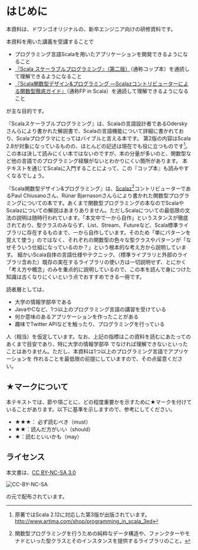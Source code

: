 # はじめに

本資料は、ドワンゴオリジナルの、新卒エンジニア向けの研修資料です。

本資料を用いた講義を受講することで

* プログラミング言語Scalaを用いたアプリケーションを開発できるようになること
* [『Scala スケーラブルプログラミング』（第二版）](http://book.impress.co.jp/books/3084)（通称コップ本）を通読して理解できるようになること
* [『Scala関数型デザイン&プログラミング ―Scalazコントリビューターによる関数型徹底ガイド』](http://book.impress.co.jp/books/1114101091)（通称FP in Scala）を通読して理解できるようになること

が主な目的です。

『Scalaスケーラブルプログラミング』は、Scalaの言語設計者であるOderskyさんらにより書かれた解説書で、Scalaの言語機能について詳細に書かれており、Scalaプログラマにとってはバイブルと言える本です。
第2版の内容はScala 2.8が対象になっているものの、ほとんどの記述は現在でも役に立つものです[^3ed]。
この本は決して読みにくい本ではないのですが、本の分量が多いのと、関数型など他の言語でのプログラミング経験がないとわかりにくい箇所があります。
本テキストを通じてScalaに入門することによって、この『コップ本』も読みやすくなるでしょう。

『Scala関数型デザイン&プログラミング』は、[Scalaz](https://github.com/scalaz/scalaz)[^scalaz]コントリビューターであるPaul Chiusanoさん、Rúnar Bjarnasonさんらにより書かれた関数型プログラミングについての本です。あくまで関数型プログラミングの本なのでScalaやScalazについての解説はあまりありません。ただしScalaについての最低限の文法の説明は随時行われています。「本文中で一から自作」というスタンスが徹底されており、型クラスのみならず、List、Stream、Futureなど、Scala標準ライブラリに存在するものまで、一から自作しています。そのため「単にパターンを覚えて使う」のではなく、それぞれの関数型の色々な型クラスやパターンが「なぜそういう仕組になっているのか？」という根本的な考え方から説明しています。
細かいScala自体の言語仕様やテクニック、（標準ライブラリと外部のライブラリ含めた）既存の実在するライブラリの使い方は一切説明せず、とにかく「考え方や概念」のみを重点的に説明しているので、この本を読んで身につけた知識は古くなりにくいという点でおすすめできる一冊です。

読者層としては、

* 大学の情報学部卒である
* JavaやCなど、1つ以上のプログラミング言語の講習を受けている
* 何か意味のあるアプリケーションを作ったことがある
* 趣味でTwitter APIなどを触ったり、プログラミングを行っている

人（相当）を仮定しています。なお、上記の指標はこの資料を読むにあたってのあくまで目安であり、特に大学の情報学部卒
でなければ理解できないといったことはありません。ただし、本資料は1つ以上のプログラミング言語でアプリケーションを
作れることを最低限の前提にしていますので、その点留意ください。

## ★マークについて

本テキストでは、節や項ごとに、どの程度重要かを示すために★マークを付けていることがあります。以下に基準を示しますので、参考にしてください。

* ★★★： 必ず読むべき（must）
* ★★：読んだ方がいい（should）
* ★：読むといいかも（may）

## ライセンス

本文書は、[CC BY-NC-SA 3.0](https://creativecommons.org/licenses/by-nc-sa/3.0/deed.ja)

![CC-BY-NC-SA](https://licensebuttons.net/l/by-nc-sa/3.0/88x31.png)

の元で配布されています。

[^3ed]: 原著ではScala 2.12に対応した第3版が出版されています。 http://www.artima.com/shop/programming_in_scala_3ed
[^scalaz]: 関数型プログラミングを行うための純粋なデータ構造や、ファンクターやモナドといった型クラスとそのインスタンスを提供するライブラリのこと。

